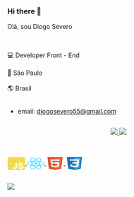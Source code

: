 ### Hi there 👋

Olá, sou Diogo Severo

##

<br>💻 Developer Front - End  <br>
<br>🏡 São Paulo<br>
<br>🌎 Brasil<br>

##


- email: diogosevero55@gmail.com


##


<div align="center">
  <a href="https://github.com/dihsp3">
  <img height="180em" src="https://github-readme-stats.vercel.app/api?username=dihsp3&show_icons=true&theme=dracula&include_all_commits=true&count_private=true"/>
  <img height="170em" src="https://github-readme-stats.vercel.app/api/top-langs/?username=dihsp3&layout=compact&langs_count=7&theme=dracula"/>
</div>


##

  <div style="display: inline_block"><br>
  <img align="center" alt="Mateus-Js" height="30" width="40" src="https://raw.githubusercontent.com/devicons/devicon/master/icons/javascript/javascript-plain.svg">
    <img align="center" alt="Mateus-React" height="30" width="40" src="https://raw.githubusercontent.com/devicons/devicon/master/icons/react/react-original.svg">
  <img align="center" alt="Mateus-HTML" height="30" width="40" src="https://raw.githubusercontent.com/devicons/devicon/master/icons/html5/html5-original.svg">
  <img align="center" alt="Mateus-CSS" height="30" width="40" src="https://raw.githubusercontent.com/devicons/devicon/master/icons/css3/css3-original.svg">
  
</div>
  
##
  
  <div> 
  
  <a href="https://www.linkedin.com/in/diogo-severo-87840a1ba/" target="_blank"><img src="https://img.shields.io/badge/-LinkedIn-%230077B5?style=for-the-badge&logo=linkedin&logoColor=white" target="_blank"></a> 
  
  
  
  
 

 
</div>

